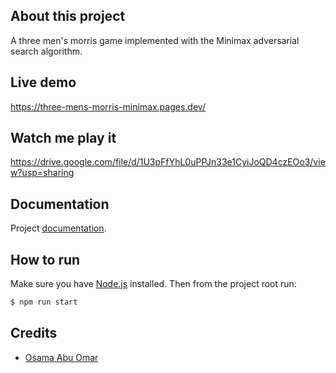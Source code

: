 ## About this project

A three men's morris game implemented with the Minimax adversarial search algorithm.

## Live demo

https://three-mens-morris-minimax.pages.dev/

## Watch me play it

https://drive.google.com/file/d/1U3pFfYhL0uPPJn33e1CyiJoQD4czEOo3/view?usp=sharing

## Documentation

Project [documentation](https://docs.google.com/document/d/1zFGPASmEl5QDQZG_vAi30LYr2Bi1fHqZlTFZSQC1_RM/edit?usp=sharing).

## How to run

Make sure you have [Node.js](https://nodejs.org/en/) installed.
Then from the project root run:

```bash
$ npm run start
```

## Credits

- [Osama Abu Omar](https://osamana.com)
